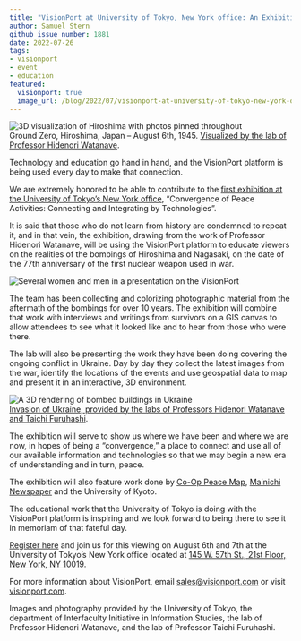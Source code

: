 ```yaml
---
title: "VisionPort at University of Tokyo, New York office: An Exhibition for Peace on August 6th and 7th"
author: Samuel Stern
github_issue_number: 1881
date: 2022-07-26
tags:
- visionport
- event
- education
featured:
  visionport: true
  image_url: /blog/2022/07/visionport-at-university-of-tokyo-new-york-office/ground-zero.webp
---
```


![3D visualization of Hiroshima with photos pinned throughout](/blog/2022/07/visionport-at-university-of-tokyo-new-york-office/ground-zero.webp)<br>
Ground Zero, Hiroshima, Japan – August 6th, 1945. [Visualized by the lab of Professor Hidenori Watanave](https://hiroshima.mapping.jp/index_en.html).

Technology and education go hand in hand, and the VisionPort platform is being used every day to make that connection. 

We are extremely honored to be able to contribute to the [first exhibition at the University of Tokyo’s New York office](https://labo.wtnv.jp/2022/07/convergence2022en.html), “Convergence of Peace Activities: Connecting and Integrating by Technologies”.

It is said that those who do not learn from history are condemned to repeat it, and in that vein, the exhibition, drawing from the work of Professor Hidenori Watanave, will be using the VisionPort platform to educate viewers on the realities of the bombings of Hiroshima and Nagasaki, on the date of the 77th anniversary of the first nuclear weapon used in war.

![Several women and men in a presentation on the VisionPort](/blog/2022/07/visionport-at-university-of-tokyo-new-york-office/utokyo-visionport.webp)

The team has been collecting and colorizing photographic material from the aftermath of the bombings for over 10 years. The exhibition will combine that work with interviews and writings from survivors on a GIS canvas to allow attendees to see what it looked like and to hear from those who were there.

The lab will also be presenting the work they have been doing covering the ongoing conflict in Ukraine. Day by day they collect the latest images from the war, identify the locations of the events and use geospatial data to map and present it in an interactive, 3D environment.

![A 3D rendering of bombed buildings in Ukraine](/blog/2022/07/visionport-at-university-of-tokyo-new-york-office/ukraine.webp)<br>
[Invasion of Ukraine, provided by the labs of Professors Hidenori Watanave and Taichi Furuhashi](https://www.u-tokyo.ac.jp/focus/en/features/z1304_00194.html).

The exhibition will serve to show us where we have been and where we are now, in hopes of being a “convergence,” a place to connect and use all of our available information and technologies so that we may begin a new era of understanding and in turn, peace.

The exhibition will also feature work done by [Co-Op Peace Map](https://coop.archiving.jp/), [Mainichi Newspaper](https://mainichi.jp/english/) and the University of Kyoto. 

The educational work that the University of Tokyo is doing with the VisionPort platform is inspiring and we look forward to being there to see it in memoriam of that fateful day.  

[Register here](https://convergence_peace_activities.eventbrite.com/) and join us for this viewing on August 6th and 7th at the University of Tokyo’s New York office located at [145 W. 57th St., 21st Floor, New York, NY 10019](https://maps.app.goo.gl/Qoexb1VnrbcEcMmn8).

For more information about VisionPort, email [sales@visionport.com](mailto:sales@visionport.com) or visit [visionport.com](https://www.visionport.com/).

Images and photography provided by the University of Tokyo, the department of Interfaculty Initiative in Information Studies, the lab of Professor Hidenori Watanave, and the lab of Professor Taichi Furuhashi.
